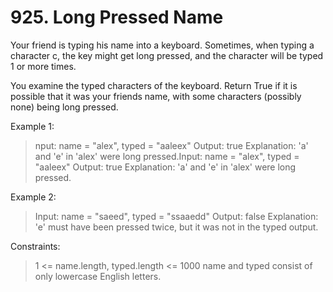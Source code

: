 # 925. Long Pressed Name

Your friend is typing his name into a keyboard. Sometimes, when typing a character c, the key might get long pressed, and the character will be typed 1 or more times.

You examine the typed characters of the keyboard. Return True if it is possible that it was your friends name, with some characters (possibly none) being long pressed.

 

Example 1:

> nput: name = "alex", typed = "aaleex"
Output: true
Explanation: 'a' and 'e' in 'alex' were long pressed.Input: name = "alex", typed = "aaleex"
Output: true
Explanation: 'a' and 'e' in 'alex' were long pressed.

Example 2:

> Input: name = "saeed", typed = "ssaaedd"
Output: false
Explanation: 'e' must have been pressed twice, but it was not in the typed output.
 

Constraints:

> 1 <= name.length, typed.length <= 1000
name and typed consist of only lowercase English letters.
